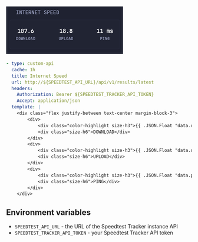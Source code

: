 ![widget screenshot](preview.png)

```yaml
- type: custom-api
  cache: 1h
  title: Internet Speed
  url: http://${SPEEDTEST_API_URL}/api/v1/results/latest
  headers:
    Authorization: Bearer ${SPEEDTEST_TRACKER_API_TOKEN}
    Accept: application/json
  template: |
    <div class="flex justify-between text-center margin-block-3">
        <div>
            <div class="color-highlight size-h3">{{ .JSON.Float "data.download_bits" | mul 0.000001 | printf "%.1f" }}</div>
            <div class="size-h6">DOWNLOAD</div>
        </div>
        <div>
            <div class="color-highlight size-h3">{{ .JSON.Float "data.upload_bits" | mul 0.000001 | printf "%.1f" }}</div>
            <div class="size-h6">UPLOAD</div>
        </div>
        <div>
            <div class="color-highlight size-h3">{{ .JSON.Float "data.ping" | printf "%.0f ms" }}</div>
            <div class="size-h6">PING</div>
        </div>
    </div>
```

## Environment variables

- `SPEEDTEST_API_URL` - the URL of the Speedtest Tracker instance API
- `SPEEDTEST_TRACKER_API_TOKEN` - your Speedtest Tracker API token
